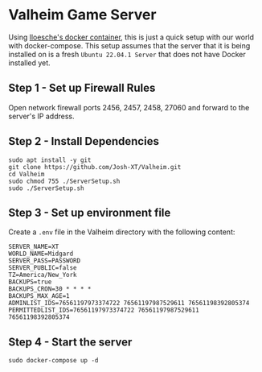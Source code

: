 # Valheim Game Server
Using [lloesche's docker container](https://hub.docker.com/r/lloesche/valheim-server), this is just a quick setup with our world with docker-compose.  This setup assumes that the server that it is being installed on is a fresh ``Ubuntu 22.04.1 Server`` that does not have Docker installed yet.

## Step 1 - Set up Firewall Rules
Open network firewall ports 2456, 2457, 2458, 27060 and forward to the server's IP address.

## Step 2 - Install Dependencies

```
sudo apt install -y git
git clone https://github.com/Josh-XT/Valheim.git
cd Valheim
sudo chmod 755 ./ServerSetup.sh
sudo ./ServerSetup.sh
```

## Step 3 - Set up environment file
Create a ``.env`` file in the Valheim directory with the following content:

```
SERVER_NAME=XT
WORLD_NAME=Midgard
SERVER_PASS=PASSWORD
SERVER_PUBLIC=false
TZ=America/New_York
BACKUPS=true
BACKUPS_CRON=30 * * * *
BACKUPS_MAX_AGE=1
ADMINLIST_IDS=76561197973374722 76561197987529611 76561198392805374
PERMITTEDLIST_IDS=76561197973374722 76561197987529611 76561198392805374
```

## Step 4 - Start the server
```
sudo docker-compose up -d
```
